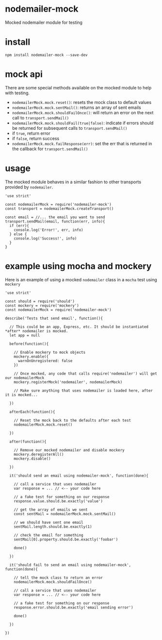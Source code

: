 # nodemailer-mock
Mocked nodemailer module for testing

# install

```
npm install nodemailer-mock --save-dev
```

# mock api
There are some special methods available on the mocked module to help with testing.

* `nodemailerMock.mock.reset()`: resets the mock class to default values
* `nodemailerMock.mock.sentMail()`: returns an array of sent emails
* `nodemailerMock.mock.shouldFailOnce()`: will return an error on the next call to `transport.sendMail()`
* `nodemailerMock.mock.shouldFail(true|false)`: indicate if errors should be returned for subsequent calls to `transport.sendMail()`
 * if `true`, return error
 * if `false`, return success
* `nodemailerMock.mock.failResponse(err)`: set the err that is returned in the callback for `transport.sendMail()`

# usage
The mocked module behaves in a similar fashion to other transports provided by `nodemailer`.

```
'use strict'

const nodemailerMock = require('nodemailer-mock')
const transport = nodemailerMock.createTransport()

const email = //... the email you want to send
transport.sendMail(email, function(err, info){
  if (err){
    console.log('Error!', err, info)
  } else {
    console.log('Success!', info)
  }
}
```

# example using mocha and mockery
Here is an example of using a mocked `nodemailer` class in a `mocha` test using `mockery`

```
'use strict'

const should = require('should')
const mockery = require('mockery')
const nodemailerMock = require('nodemailer-mock')

describe('Tests that send email', function(){

  // This could be an app, Express, etc. It should be instantiated *after* nodemailer is mocked.
  let app = null

  before(function(){

    // Enable mockery to mock objects
    mockery.enable({
      warnOnUnregistered: false
    })
    
    // Once mocked, any code that calls require('nodemailer') will get our nodemailerMock
    mockery.registerMock('nodemailer', nodemailerMock)
    
    // Make sure anything that uses nodemailer is loaded here, after it is mocked...

  })
  
  afterEach(function(){

    // Reset the mock back to the defaults after each test
    nodemailerMock.mock.reset()

  })
  
  after(function(){

    // Remove our mocked nodemailer and disable mockery
    mockery.deregisterAll()
    mockery.disable()

  })
  
  it('should send an email using nodemailer-mock', function(done){

    // call a service that uses nodemailer
    var response = ... // <-- your code here
    
    // a fake test for something on our response
    response.value.should.be.exactly('value')
    
    // get the array of emails we sent
    const sentMail = nodemailerMock.mock.sentMail()
    
    // we should have sent one email
    sentMail.length.should.be.exactly(1)
    
    // check the email for something
    sentMail[0].property.should.be.exactly('foobar')
    
    done()

  })
  
  it('should fail to send an email using nodemailer-mock', function(done){

    // tell the mock class to return an error
    nodemailerMock.mock.shouldFailOnce()
  
    // call a service that uses nodemailer
    var response = ... // <-- your code here
    
    // a fake test for something on our response
    response.error.should.be.exactly('email sending error')
    
    done()
    
  })

})
```
